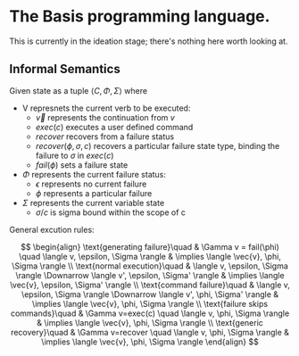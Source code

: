 # The Basis programming language.  

This is currently in the ideation stage; there's nothing here worth looking at.

## Informal Semantics
Given state as a tuple $\langle C,\Phi,\Sigma \rangle$ where
* V represnets the current verb to be executed:
    * $\overrightarrow{v}$ represents the continuation from $v$
    * $exec(c)$ executes a user defined command
    * $recover$ recovers from a failure status
    * $recover(\phi,\sigma,c)$ recovers a particular failure state type, binding the failure to $\sigma$ in $exec(c)$
    * $fail(\phi)$ sets a failure state
* $\Phi$ represents the current failure status:
    * $\epsilon$ represents no current failure
    * $\phi$ represents a particular failure
* $\Sigma$ represents the current variable state
    * $\sigma/c$ is sigma bound within the scope of c  

General excution rules:

$$
\begin{align}
\text{generating failure}\quad & \Gamma v = fail(\phi) \quad \langle v, \epsilon, \Sigma \rangle & \implies \langle \vec{v}, \phi, \Sigma \rangle \\
\text{normal execution}\quad & \langle v, \epsilon, \Sigma \rangle \Downarrow \langle v', \epsilon, \Sigma' \rangle & \implies \langle \vec{v}, \epsilon, \Sigma' \rangle \\
\text{command failure}\quad & \langle v, \epsilon, \Sigma \rangle \Downarrow \langle v', \phi, \Sigma' \rangle & \implies \langle \vec{v}, \phi, \Sigma \rangle \\
\text{failure skips commands}\quad & \Gamma v=exec(c) \quad \langle v, \phi, \Sigma \rangle & \implies \langle \vec{v}, \phi, \Sigma \rangle \\
\text{generic recovery}\quad & \Gamma v=recover \quad \langle v, \phi, \Sigma \rangle & \implies \langle \vec{v}, \phi, \Sigma \rangle 
\end{align}
$$

